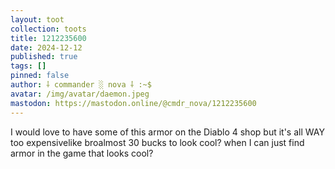 ```yaml
---
layout: toot
collection: toots
title: 1212235600
date: 2024-12-12
published: true
tags: []
pinned: false
author: ⸸ commander ░ nova ⸸ :~$
avatar: /img/avatar/daemon.jpeg
mastodon: https://mastodon.online/@cmdr_nova/1212235600
---
```


I would love to have some of this armor on the Diablo 4 shop but it's all WAY too expensivelike broalmost 30 bucks to look cool? when I can just find armor in the game that looks cool?
